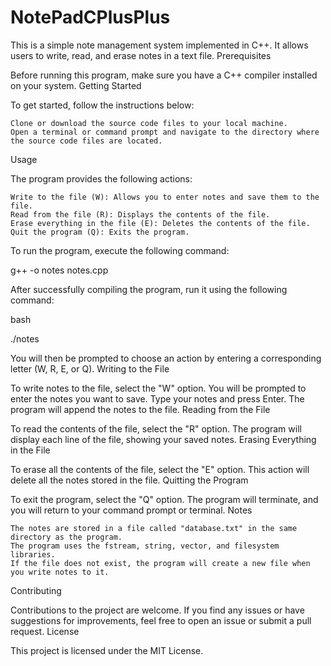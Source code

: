 # NotePadCPlusPlus

This is a simple note management system implemented in C++. It allows users to write, read, and erase notes in a text file.
Prerequisites

Before running this program, make sure you have a C++ compiler installed on your system.
Getting Started

To get started, follow the instructions below:

    Clone or download the source code files to your local machine.
    Open a terminal or command prompt and navigate to the directory where the source code files are located.

Usage

The program provides the following actions:

    Write to the file (W): Allows you to enter notes and save them to the file.
    Read from the file (R): Displays the contents of the file.
    Erase everything in the file (E): Deletes the contents of the file.
    Quit the program (Q): Exits the program.

To run the program, execute the following command:

g++ -o notes notes.cpp

After successfully compiling the program, run it using the following command:

bash

./notes

You will then be prompted to choose an action by entering a corresponding letter (W, R, E, or Q).
Writing to the File

To write notes to the file, select the "W" option. You will be prompted to enter the notes you want to save. Type your notes and press Enter. The program will append the notes to the file.
Reading from the File

To read the contents of the file, select the "R" option. The program will display each line of the file, showing your saved notes.
Erasing Everything in the File

To erase all the contents of the file, select the "E" option. This action will delete all the notes stored in the file.
Quitting the Program

To exit the program, select the "Q" option. The program will terminate, and you will return to your command prompt or terminal.
Notes

    The notes are stored in a file called "database.txt" in the same directory as the program.
    The program uses the fstream, string, vector, and filesystem libraries.
    If the file does not exist, the program will create a new file when you write notes to it.

Contributing

Contributions to the project are welcome. If you find any issues or have suggestions for improvements, feel free to open an issue or submit a pull request.
License

This project is licensed under the MIT License.
